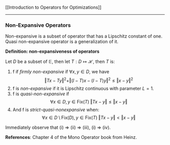 [[Introduction to Operators for Optimizations]]

---
### **Non-Expansive Operators**
Non-expansive is a subset of operator that has a Lipschitz constant of one. Quasi non-expansive operator is a generalization of it. 

**Definition: non-expansiveness of operators**

Let $D$ be a subset of $\mathbb E$, then let $T: D \mapsto \mathcal H$, then $T$ is: 
1. f if *firmly non-expansive* if $\forall x, y\in D$, we have 
    $$
    \Vert Tx - Ty\Vert^2 + \Vert (I - T)x- (I - T)y\Vert^2 \le \Vert x - y\Vert^2
    $$
2. f is *non-expansive* if it is Lipschitz continuous with parameter $L = 1$. 
3. f is *quasi-non-expansive* if 
    $$
    \forall x \in D, y \in \text{Fix}(T) \; \Vert Tx - y\Vert \le \Vert x - y\Vert
    $$
4. And f is *strict-quasi-nonexpansive* when: 
    $$
    \forall x \in D \setminus \text{Fix}(D), y\in \text{Fix}(T)\; 
    \Vert Tx - y\Vert < \Vert x - y\Vert
    $$

Immediately observe that (i) => (ii) => (iii), (i) => (iv). 

**References**: Chapter 4 of the Mono Operator book from Heinz. 